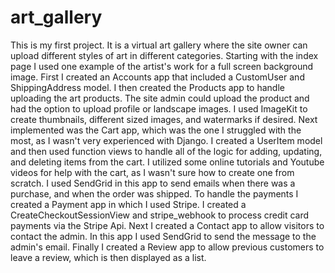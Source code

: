 # art_gallery

This is my first project. It is a virtual art gallery where the site owner can upload different styles of art in different categories. Starting with the index page I used one example of the artist's work for a full screen background image. First I created an Accounts app that included a CustomUser and ShippingAddress model. I then created the Products app to handle uploading the art products. The site admin could upload the product and had the option to upload profile or landscape images. I used ImageKit to create thumbnails, different sized images, and watermarks if desired. Next implemented was the Cart app, which was the one I struggled with the most, as I wasn't very experienced with Django. I created a UserItem model and then used function views to handle all of the logic for adding, updating, and deleting items from the cart. I utilized some online tutorials and Youtube videos for help with the cart, as I wasn't sure how to create one from scratch. I used SendGrid in this app to send emails when there was a purchase, and when the order was shipped. To handle the payments I created a Payment app in which I used Stripe. I created a CreateCheckoutSessionView and stripe_webhook to process credit card payments via the Stripe Api. Next I created a Contact app to allow visitors to contact the admin. In this app I used SendGrid to send the message to the admin's email. Finally I created a Review app to allow previous customers to leave a review, which is then displayed as a list.

